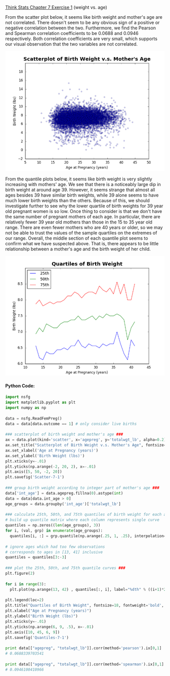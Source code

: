 [Think Stats Chapter 7 Exercise 1](http://greenteapress.com/thinkstats2/html/thinkstats2008.html#toc70) (weight vs. age)

From the scatter plot below, it seems like birth weight and mother's age are not correlated. There doesn't seem to be any obvious sign of a positive or negative correlation between the two. Furthermore, we find the Pearson and Spearman correlation coefficients to be 0.0688 and 0.0946 respectively. Both correlation coefficients are very small, which supports our visual observation that the two variables are not correlated.

![alt-text](https://github.com/a3huang/dsp/blob/master/img/Scatter-7-1.png)

From the quantile plots below, it seems like birth weight is very slightly increasing with mothers' age. We see that there is a noticeably large dip in birth weight at around age 39. However, it seems strange that almost all ages besides 39 have similar birth weights, while 39 alone seems to have much lower birth weights than the others. Because of this, we should investigate further to see why the lower quartile of birth weights for 39 year old pregnant women is so low. Once thing to consider is that we don't have the same number of pregnant mothers of each age. In particular, there are relatively fewer 39 year old mothers than those in the 15 to 35 year old range. There are even fewer mothers who are 40 years or older, so we may not be able to trust the values of the sample quartiles on the extremes of our range. Overall, the middle section of each quantile plot seems to confirm what we have suspected above. That is, there appears to be little relationship between a mother's age and the birth weight of her child.

![alt-text](https://github.com/a3huang/dsp/blob/master/img/Quantiles-7-1.png)

#### Python Code:
```python
import nsfg
import matplotlib.pyplot as plt
import numpy as np

data = nsfg.ReadFemPreg()
data = data[data.outcome == 1] # only consider live births                      

### scatterplot of birth weight and mother's age ###                            
ax = data.plot(kind='scatter', x='agepreg', y='totalwgt_lb', alpha=0.2)
ax.set_title("Scatterplot of Birth Weight v.s. Mother's Age", fontsize=18, fontweight='bold', y=1.01)
ax.set_xlabel('Age at Pregnancy (years)')
ax.set_ylabel('Birth Weight (lbs)')
plt.xticks(y=-.01)
plt.yticks(np.arange(-2, 20, 2), x=-.01)
plt.axis([5, 50, -2, 20])
plt.savefig('Scatter-7-1')

### group birth weight according to integer part of mother's age ###            
data['int_age'] = data.agepreg.fillna(0).astype(int)
data = data[data.int_age > 0]
age_groups = data.groupby('int_age')['totalwgt_lb']

### calculate 25th, 50th, and 75th quantiles of birth weight for each age ###   
# build up quantile matrix where each column represents single curve  
quantiles = np.zeros((len(age_groups), 3))
for i, (val, grp) in enumerate(age_groups):
  quantiles[i, :] = grp.quantile(np.arange(.25, 1, .25), interpolation='nearest')

# ignore ages which had too few observations                                    
# corresponds to ages in [13, 41] inclusive                                     
quantiles = quantiles[3:-3]

### plot the 25th, 50th, and 75th quantile curves ###                           
plt.figure(2)

for i in range(3):
  plt.plot(np.arange(13, 42) , quantiles[:, i], label="%dth" % ((i+1)*25))

plt.legend(loc=2)
plt.title("Quartiles of Birth Weight", fontsize=18, fontweight='bold', y=1.01)
plt.xlabel("Age at Pregnancy (years)")
plt.ylabel("Birth Weight (lbs)")
plt.xticks(y=-.01)
plt.yticks(np.arange(6, 9, .5), x=-.01)
plt.axis([10, 45, 6, 9])
plt.savefig('Quantiles-7-1')

print data[["agepreg", "totalwgt_lb"]].corr(method='pearson').ix[0,1]
# 0.0688339703541                                                               

print data[["agepreg", "totalwgt_lb"]].corr(method='spearman').ix[0,1]
# 0.0946100410966
```

